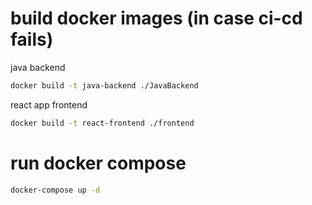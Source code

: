 # build docker images (in case  ci-cd fails)

java backend

```bash
docker build -t java-backend ./JavaBackend
```

react app frontend
```bash
docker build -t react-frontend ./frontend
```

# run docker compose
```bash
docker-compose up -d
```